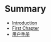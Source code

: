 # Summary

* [Introduction](README.md)
* [First Chapter](chapter1.md)
* [用户手册](yong-hu-shou-ce.md)

